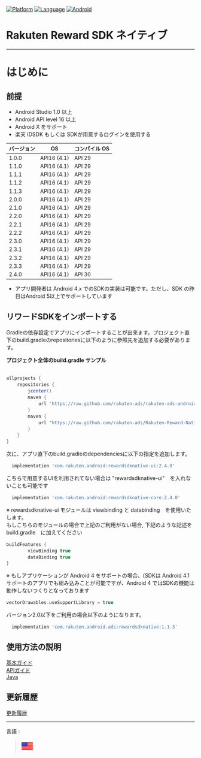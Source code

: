 <div id="top"></div>

[![Platform](http://img.shields.io/badge/platform-Android-brightgreen.svg?style=flat)](https://developer.android.com)
[![Language](http://img.shields.io/badge/language-Kotlin-green.svg?style=flat)](https://github.com/JetBrains/kotlin)
[![Android](http://img.shields.io/badge/support-API_Level_16+-blue.svg?style=flat)](https://developer.android.com)

# Rakuten Reward SDK ネイティブ

---
# はじめに

<div id="prerequisites"></div>

## 前提

* Android Studio 1.0 以上
* Android API level 16 以上
* Android X をサポート
* 楽天 IDSDK もしくは SDKが用意するログインを使用する

| バージョン        | OS           | コンパイル OS
--- | --- | ---
|1.0.0|API16 (4.1)|API 29|
|1.1.0|API16 (4.1)|API 29|
|1.1.1|API16 (4.1)|API 29|
|1.1.2|API16 (4.1)|API 29|
|1.1.3|API16 (4.1)|API 29|
|2.0.0|API16 (4.1)|API 29|
|2.1.0|API16 (4.1)|API 29|
|2.2.0|API16 (4.1)|API 29|
|2.2.1|API16 (4.1)|API 29|
|2.2.2|API16 (4.1)|API 29|
|2.3.0|API16 (4.1)|API 29|
|2.3.1|API16 (4.1)|API 29|
|2.3.2|API16 (4.1)|API 29|
|2.3.3|API16 (4.1)|API 29|
|2.4.0|API16 (4.1)|API 30|

* アプリ開発者は Android 4.x でのSDKの実装は可能です。ただし、SDK の昨日はAndroid 5以上でサポートしています

<div id="import_sdk"></div>

## リワードSDKをインポートする
Gradleの依存設定でアプリにインポートすることが出来ます。プロジェクト直下のbuild.gradleのrepositoriesに以下のように参照先を追加する必要があります。

**プロジェクト全体のbuild.gradle サンプル**

```groovy

allprojects {
    repositories {
        jcenter()
        maven { 
            url 'https://raw.github.com/rakuten-ads/rakuten-ads-android/master/maven' 
        }
        maven {
            url "https://raw.github.com/rakuten-ads/Rakuten-Reward-Native-Android/master/maven"
        }
    }
}
```

次に、アプリ直下のbuild.gradleのdependenciesに以下の指定を追加します。

```groovy
  implementation 'com.rakuten.android:rewardsdknative-ui:2.4.0'
```

こちらで用意するUIを利用されてない場合は "rewardsdknative-ui"　を入れないことも可能です
```groovy
  implementation 'com.rakuten.android:rewardsdknative-core:2.4.0'
```

※ rewardsdknative-ui モジュールは viewbinding と databinding　を使用いたします。  
もしこちらのモジュールの場合で上記のご利用がない場合, 下記のような記述を build.gradle　に加えてください
```groovy
buildFeatures {
        viewBinding true
        dataBinding true
}
```
※ もしアプリケーションが Android 4 をサポートの場合、(SDKは Android 4.1 サポートのアプリでも組み込みことが可能ですが、Android 4 ではSDKの機能は動作しないつくりとなっております
```groovy
vectorDrawables.useSupportLibrary = true
```

バージョン2.0以下をご利用の場合以下のようになります。
```groovy
  implementation 'com.rakuten.android.ads:rewardsdknative:1.1.3'
```

## 使用方法の説明
[基本ガイド](./basic/README.md)  
[APIガイド](./APIReference/README.md)  
[Java](./java/README.md)

## 更新履歴
[更新履歴](./history/README.md)

---
言語 :
> [![en](../lang/en.png)](../../README.md)



